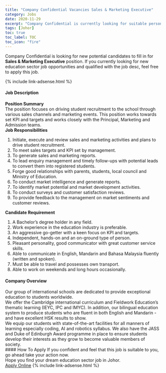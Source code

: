 ```yaml
---
title: "Company Confidential Vacancies Sales & Marketing Executive" 
category: Jobs 
date: 2020-11-29 
excerpt: "Company Confidential is currently looking for suitable person to fill in the Sales & Marketing Executive which positioned at Johor" 
tags: [Johor] 
toc: true 
toc_label: TOC 
toc_icon: "fire" 
--- 
```


<p>Company Confidential is looking for new potential candidates to fill in for <b>Sales & Marketing Executive</b> position. If you currently looking for new education sector job opportunities and qualified with the job desc, feel free to apply this job.
</p>{% include link-adsense.html %} 
 <div><div><div><h4>Job Description</h4></div></div><div><div><span><div><div><div><strong>Position Summary</strong></div><div>The position focuses on driving student recruitment to the school through various sales channels and marketing events. This position works towards set KPI and targets and works closely with the Principal, Marketing and Admission teams.</div><div><strong>Job Responsibilities</strong></div><ol><li>Initiate, execute and review sales and marketing activities and plans to drive student recruitment.</li><li>To meet sales targets and KPI set by management.</li><li>To generate sales and marketing reports.</li><li>To lead enquiry management and timely follow-ups with potential leads to convert them into registered students.</li><li>Forge good relationships with parents, students, local council and Ministry of Education.</li><li>To conduct market intelligence and generate reports.</li><li>To identify market potential and market development activities.</li><li>To conduct surveys and customer satisfaction reviews.</li><li>To provide feedback to the management on market sentiments and customer reviews.</li></ol><div><strong>Candidate Requirement</strong></div><ol><li>A Bachelor&#8217;s degree holder in any field.</li><li>Work experience in the education industry is preferable.&#160;</li><li>An aggressive go-getter with a keen focus on KPI and targets.</li><li>Independent, hands-on and an on-ground type of person.</li><li>Pleasant personality, good communicator with great customer service skills.</li><li>Able to communicate in English, Mandarin and Bahasa Malaysia fluently (written and spoken).</li><li>Must be able to travel and possesses own transport.</li><li>Able to work on weekends and long hours occasionally.</li></ol></div></div></span></div></div></div> 
<div><div><div><h4>Company Overview</h4></div></div><div><div><span><div><div>
<div>Our group of international schools are dedicated to provide exceptional education to students worldwide.</div>
<div>We offer the Cambridge international curriculum and Fieldwork Education&#8217;s thematic learning (IEYC, IPC and IMYC). In addition, our bilingual education system to produce students who are fluent in both English and Mandarin - and have excellent HSK results to show.</div>
<div>We equip our students with state-of-the-art facilities for all manners of learning especially coding, AI and robotics syllabus. We also have the JASS and Duke of Edinburgh Award programme in place to ensure students develop their interests as they grow to become valuable members of society.</div>
</div></div></span></div></div></div> 
#### How To Apply 
If you confident and feel that this job is suitable to you, go ahead take your action now. <br/> 
Hope you find your dream education sector job in Johor. <br/> 
<a href="https://www.jobstreet.com.my/en/job/sales-marketing-executive-4414947?jobId=jobstreet-my-job-4414947&sectionRank=8&token=0~192d4930-820f-45d5-a93b-c088f4397674&fr=SRP%20View%20In%20New%20Ta" class="btn btn--info" target="_blank" rel="nofollow noopenner">Apply Online</a> 
{% include link-adsense.html %} 